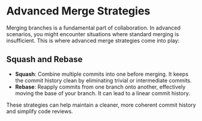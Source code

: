 # Advanced Merge Strategies

Merging branches is a fundamental part of collaboration. In advanced scenarios, you might encounter situations where standard merging is insufficient. This is where advanced merge strategies come into play:

## Squash and Rebase

- **Squash**: Combine multiple commits into one before merging. It keeps the commit history clean by eliminating trivial or intermediate commits.
- **Rebase**: Reapply commits from one branch onto another, effectively moving the base of your branch. It can lead to a linear commit history.

These strategies can help maintain a cleaner, more coherent commit history and simplify code reviews.
